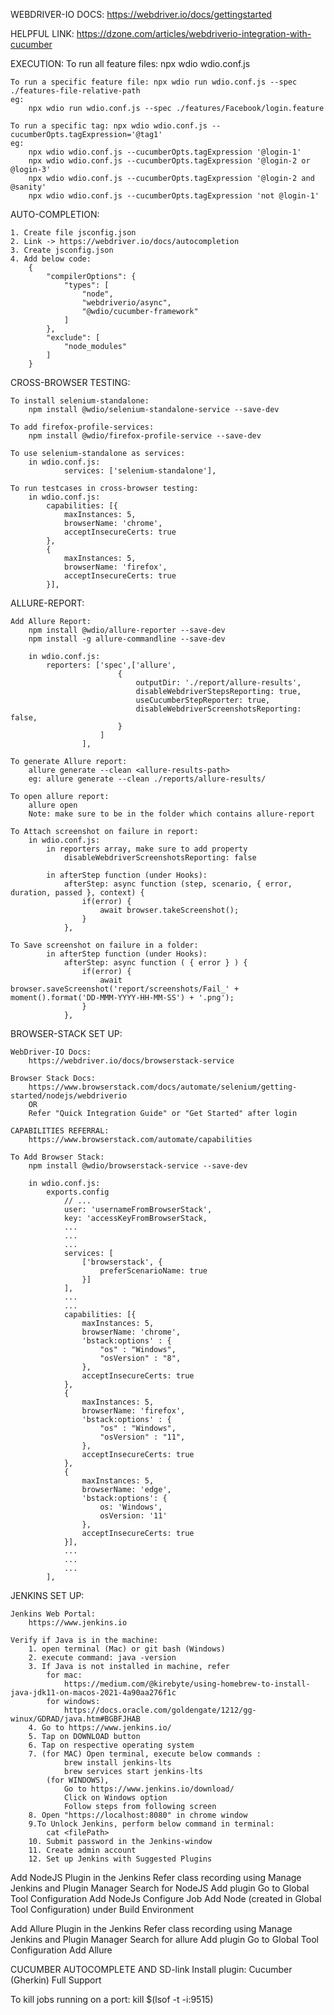 WEBDRIVER-IO DOCS:
    https://webdriver.io/docs/gettingstarted

HELPFUL LINK:
    https://dzone.com/articles/webdriverio-integration-with-cucumber

EXECUTION:
    To run all feature files: npx wdio wdio.conf.js

    To run a specific feature file: npx wdio run wdio.conf.js --spec ./features-file-relative-path
    eg:
        npx wdio run wdio.conf.js --spec ./features/Facebook/login.feature

    To run a specific tag: npx wdio wdio.conf.js --cucumberOpts.tagExpression='@tag1'
    eg:
        npx wdio wdio.conf.js --cucumberOpts.tagExpression '@login-1'
        npx wdio wdio.conf.js --cucumberOpts.tagExpression '@login-2 or @login-3'
        npx wdio wdio.conf.js --cucumberOpts.tagExpression '@login-2 and @sanity'
        npx wdio wdio.conf.js --cucumberOpts.tagExpression 'not @login-1'

AUTO-COMPLETION:

    1. Create file jsconfig.json
    2. Link -> https://webdriver.io/docs/autocompletion
    3. Create jsconfig.json
    4. Add below code:
        {
            "compilerOptions": {
                "types": [
                    "node",
                    "webdriverio/async",
                    "@wdio/cucumber-framework"
                ]
            },
            "exclude": [
                "node_modules"
            ]
        }


CROSS-BROWSER TESTING:

    To install selenium-standalone:
        npm install @wdio/selenium-standalone-service --save-dev

    To add firefox-profile-services:
        npm install @wdio/firefox-profile-service --save-dev

    To use selenium-standalone as services:
        in wdio.conf.js:
                services: ['selenium-standalone'],

    To run testcases in cross-browser testing:
        in wdio.conf.js:
            capabilities: [{
                maxInstances: 5,
                browserName: 'chrome',
                acceptInsecureCerts: true
            },
            {
                maxInstances: 5,
                browserName: 'firefox',
                acceptInsecureCerts: true
            }],


ALLURE-REPORT:

    Add Allure Report:
        npm install @wdio/allure-reporter --save-dev
        npm install -g allure-commandline --save-dev

        in wdio.conf.js:
            reporters: ['spec',['allure', 
                            {
                                outputDir: './report/allure-results',
                                disableWebdriverStepsReporting: true,
                                useCucumberStepReporter: true,
                                disableWebdriverScreenshotsReporting: false,
                            }
                        ]
                    ],

    To generate Allure report:
        allure generate --clean <allure-results-path>
        eg: allure generate --clean ./reports/allure-results/

    To open allure report:
        allure open
        Note: make sure to be in the folder which contains allure-report

    To Attach screenshot on failure in report:
        in wdio.conf.js:
            in reporters array, make sure to add property
                disableWebdriverScreenshotsReporting: false

            in afterStep function (under Hooks):
                afterStep: async function (step, scenario, { error, duration, passed }, context) {
                    if(error) {
                        await browser.takeScreenshot();
                    }
                },

    To Save screenshot on failure in a folder:
            in afterStep function (under Hooks):
                afterStep: async function ( { error } ) {
                    if(error) {
                        await browser.saveScreenshot('report/screenshots/Fail_' + moment().format('DD-MMM-YYYY-HH-MM-SS') + '.png');
                    }
                },


BROWSER-STACK SET UP:

    WebDriver-IO Docs:
        https://webdriver.io/docs/browserstack-service

    Browser Stack Docs:
        https://www.browserstack.com/docs/automate/selenium/getting-started/nodejs/webdriverio
        OR
        Refer "Quick Integration Guide" or "Get Started" after login
    
    CAPABILITIES REFERRAL:
        https://www.browserstack.com/automate/capabilities

    To Add Browser Stack:
        npm install @wdio/browserstack-service --save-dev
    
        in wdio.conf.js:
            exports.config
                // ...
                user: 'usernameFromBrowserStack',
                key: 'accessKeyFromBrowserStack,
                ...
                ...
                ...
                services: [
                    ['browserstack', {
                        preferScenarioName: true
                    }]
                ],
                ...
                ...
                capabilities: [{
                    maxInstances: 5,
                    browserName: 'chrome',
                    'bstack:options' : {
                        "os" : "Windows",
                        "osVersion" : "8",
                    },
                    acceptInsecureCerts: true
                },
                {
                    maxInstances: 5,
                    browserName: 'firefox',
                    'bstack:options' : {
                        "os" : "Windows",
                        "osVersion" : "11",
                    },
                    acceptInsecureCerts: true
                },
                {
                    maxInstances: 5,
                    browserName: 'edge',
                    'bstack:options': {
                        os: 'Windows',
                        osVersion: '11'
                    },
                    acceptInsecureCerts: true
                }],
                ...
                ...
                ...
            ],


JENKINS SET UP:

    Jenkins Web Portal:
        https://www.jenkins.io

    Verify if Java is in the machine:
        1. open terminal (Mac) or git bash (Windows)
        2. execute command: java -version
        3. If Java is not installed in machine, refer 
            for mac:
                https://medium.com/@kirebyte/using-homebrew-to-install-java-jdk11-on-macos-2021-4a90aa276f1c
            for windows:
                https://docs.oracle.com/goldengate/1212/gg-winux/GDRAD/java.htm#BGBFJHAB
        4. Go to https://www.jenkins.io/
        5. Tap on DOWNLOAD button
        6. Tap on respective operating system
        7. (for MAC) Open terminal, execute below commands :
                brew install jenkins-lts
                brew services start jenkins-lts
            (for WINDOWS), 
                Go to https://www.jenkins.io/download/
                Click on Windows option
                Follow steps from following screen
        8. Open "https://localhost:8080" in chrome window
        9.To Unlock Jenkins, perform below command in terminal:
            cat <filePath>
        10. Submit password in the Jenkins-window
        11. Create admin account
        12. Set up Jenkins with Suggested Plugins


Add NodeJS Plugin in the Jenkins
    Refer class recording using Manage Jenkins and Plugin Manager
    Search for NodeJS
    Add plugin
    Go to Global Tool Configuration
    Add NodeJs
    Configure Job
    Add Node (created in Global Tool Configuration) under Build Environment


Add Allure Plugin in the Jenkins
    Refer class recording using Manage Jenkins and Plugin Manager
    Search for allure
    Add plugin
    Go to Global Tool Configuration
    Add Allure


CUCUMBER AUTOCOMPLETE AND SD-link
    Install plugin: Cucumber (Gherkin) Full Support

To kill jobs running on a port:
    kill $(lsof -t -i:9515)
